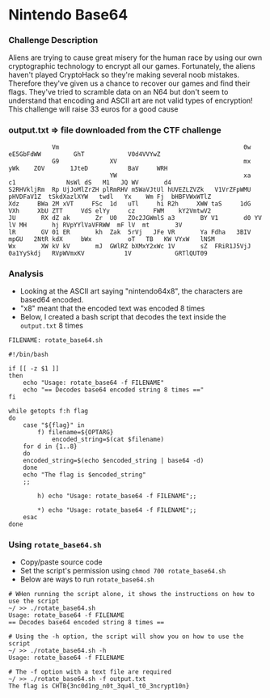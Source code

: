 # Nintendo Base64

### Challenge Description
Aliens are trying to cause great misery for the human race by using our own cryptographic technology to encrypt all our games.
Fortunately, the aliens haven't played CryptoHack so they're making several noob mistakes. Therefore they've given us a chance to recover our games and find their flags. 
They've tried to scramble data on an N64 but don't seem to understand that encoding and ASCII art are not valid types of encryption!
This challenge will raise 33 euros for a good cause

### output.txt => file downloaded from the CTF challenge
```
            Vm                                                   0w               eE5GbFdWW         GhT            V0d4VVYwZ
            G9              XV                                   mx              yWk    ZOV       1JteD           BaV     WRH
                            YW                                   xa             c1              NsWl dS   M1   JQ WV       d4
S2RHVkljRm  Rp UjJoMlZrZH plRmRHV m5WaVJtUl hUVEZLZVZk   V1VrZFpWMU  pHVDFaV1Z  tSkdXazlXYW   twdl   Yx    Wm Fj  bHBFVWxWTlZ
Xdz     BWa 2M xVT     FSc  1d   uTl     hi R2h     XWW taS     1dG VXh     XbU ZTT     VdS elYy     cz     FWM    kY2VmtwV2
JU       RX dZ ak       Zr  U0   ZOc2JGWmlS a3       BY V1       d0 YV       lV MH       hj RVpYYlVaVFRWW  mF lV  mt       3V
lR       GV 01 ER       kh  Zak  5rVj   JFe VR       Ya Fdha   3BIV mpGU   2NtR kdX     bWx          oT   TB   KW VYxW   lNSM
Wx       XW kV kV       mJ  GWlRZ bXMxY2xWc 1V       sZ  FRiR1J5VjJ  0a1YySkdj   RVpWVmxKV           1V            GRTlQUT09
```
### Analysis
- Looking at the ASCII art saying "nintendo64x8", the characters are based64 encoded. 
- "x8" meant that the encoded text was encoded 8 times
- Below, I created a bash script that decodes the text inside the ```output.txt``` 8 times
```
FILENAME: rotate_base64.sh

#!/bin/bash

if [[ -z $1 ]] 
then
	echo "Usage: rotate_base64 -f FILENAME"
	echo "== Decodes base64 encoded string 8 times =="
fi

while getopts f:h flag
do
    case "${flag}" in
        f) filename=${OPTARG}
            encoded_string=$(cat $filename)
	for d in {1..8}
	do 
	encoded_string=$(echo $encoded_string | base64 -d)
	done
	echo "The flag is $encoded_string"
	;;

        h) echo "Usage: rotate_base64 -f FILENAME";;		  
		
        *) echo "Usage: rotate_base64 -f FILENAME";;
    esac
done
```
### Using ```rotate_base64.sh```
- Copy/paste source code
- Set the script's permission using ```chmod 700 rotate_base64.sh```
- Below are ways to run ```rotate_base64.sh```
```
# WHen running the script alone, it shows the instructions on how to use the script
~/ >> ./rotate_base64.sh 
Usage: rotate_base64 -f FILENAME
== Decodes base64 encoded string 8 times ==

# Using the -h option, the script will show you on how to use the script
~/ >> ./rotate_base64.sh -h
Usage: rotate_base64 -f FILENAME

# The -f option with a text file are required
~/ >> ./rotate_base64.sh -f output.txt 
The flag is CHTB{3nc0d1ng_n0t_3qu4l_t0_3ncrypt10n}
```
